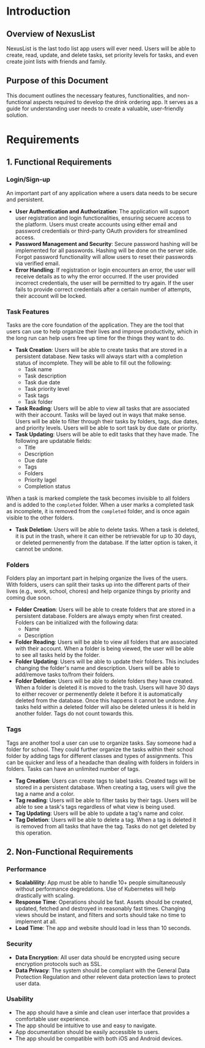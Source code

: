 # Introduction

## Overview of NexusList

NexusList is the last todo list app users will ever need. Users will be able to create, read, update, and delete tasks, set priority levels for tasks, and even create joint lists with friends and family.

## Purpose of this Document

This document outlines the necessary features, functionalities, and non-functional aspects required to develop the drink ordering app. It serves as a guide for understanding user needs to create a valuable, user-friendly solution.

# Requirements

## 1. Functional Requirements

### Login/Sign-up

An important part of any application where a users data needs to be secure and persistent.

* **User Authentication and Authorization**: The application will support user registration and login functionalities, ensuring secuere access to the platform. Users must create accounts using either email and password credentials or third-party OAuth providers for streamlined access.
* **Password Management and Security**: Secure password hashing will be implemented for all passwords. Hashing will be done on the server side. Forgot password functionality will allow users to reset their passwords via verified email.
* **Error Handling**: If registration or login encounters an error, the user will receive details as to why the error occurred. If the user provided incorrect credentials, the user will be permitted to try again. If the user fails to provide correct credentials after a certain number of attempts, their account will be locked.

### Task Features

Tasks are the core foundation of the application. They are the tool that users can use to help organize their lives and improve productivity, which in the long run can help users free up time for the things they want to do. 

* **Task Creation**: Users will be able to create tasks that are stored in a persistent database. New tasks will always start with a completion status of incomplete.  They will be able to fill out the following:
  * Task name
  * Task description
  * Task due date
  * Task priority level
  * Task tags
  * Task folder
* **Task Reading**: Users will be able to view all tasks that are associated with their account. Tasks will be layed out in ways that make sense. Users will be able to filter through their tasks by folders, tags, due dates, and priority levels. Users will be able to sort task by due date or priority.
* **Task Updating**: Users will be able to edit tasks that they have made. The following are updatable fields:
  * Title
  * Description
  * Due date
  * Tags
  * Folders
  * Priority lagel
  * Completion status

When a task is marked complete the task becomes invisible to all folders and is added to the `completed` folder. When a user marks a completed task as incomplete, it is removed from the `completed` folder, and is once again visible to the other folders.
* **Task Deletion**: Users will be able to delete tasks. When a task is deleted, it is put in the trash, where it can either be retrievable for up to 30 days, or deleted permenently from the database. If the latter option is taken, it cannot be undone.

### Folders

Folders play an important part in helping organize the lives of the users. With folders, users can split their tasks up into the different parts of their lives (e.g., work, school, chores) and help organize things by priority and coming due soon. 

* **Folder Creation**: Users will be able to create folders that are stored in a persistent database. Folders are always empty when first created. Folders can be initialized with the following data:
  * Name
  * Description
* **Folder Reading**: Users will be able to view all folders that are associated with their account. When a folder is being viewed, the user will be able to see all tasks held by the folder.
* **Folder Updating**: Users will be able to update their folders. This includes changing the folder's name and description. Users will be able to add/remove tasks to/from their folders.
* **Folder Deletion**: Users will be able to delete folders they have created. When a folder is deleted it is moved to the trash. Users will have 30 days to either recover or permenently delete it before it is automatically deleted from the database. Once this happens it cannot be undone. Any tasks held within a deleted folder will also be deleted unless it is held in another folder. Tags do not count towards this.

### Tags

Tags are another tool a user can use to organize tasks. Say someone had a folder for school. They could further organize the tasks within their school folder by adding tags for different classes and types of assignments. This can be quicker and less of a headache than dealing with folders in folders in folders. Tasks can have an unlimited number of tags.

* **Tag Creation**: Users can create tags to label tasks. Created tags will be stored in a persistent database. When creating a tag, users will give the tag a name and a color.
* **Tag reading**: Users will be able to filter tasks by their tags. Users will be able to see a task's tags regardless of what view is being used. 
* **Tag Updating**: Users will be able to update a tag's name and color.
* **Tag Deletion**: Users will be able to delete a tag. When a tag is deleted it is removed from all tasks that have the tag. Tasks do not get deleted by this operation.

## 2. Non-Functional Requirements

### Performance

* **Scalablility**: App must be able to handle 10+ people simultaneously without performance degredations. Use of Kubernetes will help drastically with scaling.
* **Response Time**: Operations should be fast. Assets should be created, updated, fetched and destroyed in reasonably fast times. Changing views should be instant, and filters and sorts should take no time to implement at all.
* **Load Time**: The app and website should load in less than 10 seconds.

### Security

* **Data Encryption**: All user data should be encrypted using secure encryption protocols such as SSL.
* **Data Privacy**: The system should be compliant with the General Data Protection Regulation and other relevent data protection laws to protect user data.

### Usability

* The app should have a simle and clean user interface that provides a comfortable user experience.
* The app should be intuitive to use and easy to navigate.
* App documentation should be easily accessible to users.
* The app should be compatible with both iOS and Android devices.

